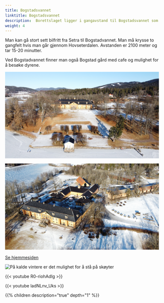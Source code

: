 ```yaml
---
title: Bogstadsvannet
linktitle: Bogstadsvannet
description:  Borettslaget ligger i gangavstand til Bogstadsvannet som er et svært populært badested på sommeren og en fantastisk skøytebane på vinteren.
weight: 4
---
```


Man kan gå stort sett bilfritt fra Setra til Bogstadvannet. Man må krysse to gangfelt hvis man går gjennom Hovseterdalen. Avstanden er 2100 meter og tar 15-20 minutter.

Ved Bogstadvannet finner man også Bogstad gård med cafe og mulighet for å besøke dyrene.

![Bogstad gård](DJI_0785.jpg "Bogstad gård")

![Bogstad gård](DJI_0790.jpg "Bogstad gård")

[Se hjemmesiden](https://bogstad.no/)

![På kalde vintere er det mulighet for å stå på skøyter](DJI_0780.jpg "På kalde vintere er det mulighet for å stå på skøyter")


{{< youtube R0-riohAdIg >}}


{{< youtube ladNLnv_Uks >}}

{{% children description="true" depth="1" %}}
